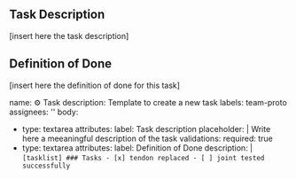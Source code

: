 ## Task Description
[insert here the task description]

## Definition of Done
[insert here the definition of done for this task]


name: ⚙️ Task
description: Template to create a new task
labels: team-proto
assignees: ''
body:
- type: textarea
  attributes:
    label: Task description
    placeholder: |
      Write here a meeaningful description of the task
  validations:
    required: true
- type: textarea
    attributes:
        label: Definition of Done
        description: |
            ```[tasklist]
            ### Tasks
            - [x] tendon replaced
            - [ ] joint tested successfully
            ```
        